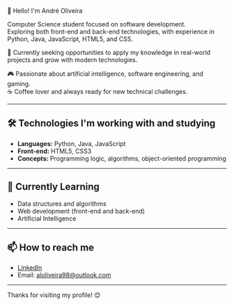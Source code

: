 👋 Hello! I'm André Oliveira

Computer Science student focused on software development.  
Exploring both front-end and back-end technologies, with experience in Python, Java, JavaScript, HTML5, and CSS.

🎯 Currently seeking opportunities to apply my knowledge in real-world projects and grow with modern technologies.

🎮 Passionate about artificial intelligence, software engineering, and gaming.  
☕ Coffee lover and always ready for new technical challenges.

---

## 🛠️ Technologies I'm working with and studying

- **Languages:** Python, Java, JavaScript
- **Front-end:** HTML5, CSS3
- **Concepts:** Programming logic, algorithms, object-oriented programming

---

## 🌱 Currently Learning

- Data structures and algorithms
- Web development (front-end and back-end)
- Artificial Intelligence

---

## 📫 How to reach me

- [LinkedIn](https://www.linkedin.com/in/andre-oliveira-1066b7220/) 
- Email: aloliveira98@outlook.com

---

Thanks for visiting my profile! 😊

